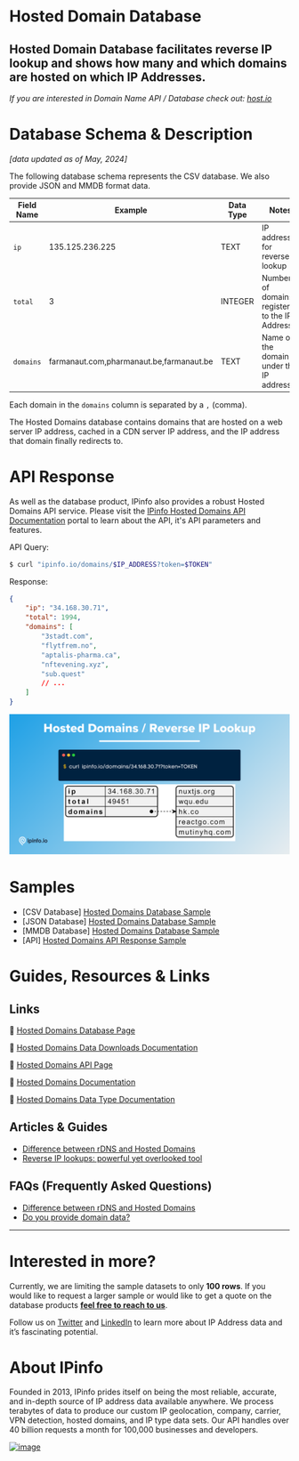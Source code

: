 # Hosted Domain Database

## Hosted Domain Database facilitates reverse IP lookup and shows how many and which domains are hosted on which IP Addresses.

*If you are interested in Domain Name API / Database check out: [host.io](https://host.io/)*

# Database Schema & Description

*[data updated as of May, 2024]*

The following database schema represents the CSV database. We also provide JSON and MMDB format data.

| Field Name | Example                                  | Data Type | Notes                                          |
|------------|------------------------------------------|-----------|------------------------------------------------|
| `ip`       | 135.125.236.225                          | TEXT      | IP address for reverse IP lookup               |
| `total`    | 3                                        | INTEGER   | Number of domains registered to the IP Address |
| `domains`  | farmanaut.com,pharmanaut.be,farmanaut.be | TEXT      | Name of the domain(s) under the IP address     |

Each domain in the `domains` column is separated by a `,` (comma).

The Hosted Domains database contains domains that are hosted on a web server IP address, cached in a CDN server IP address, and the IP address that domain finally redirects to.

# API Response

As well as the database product, IPinfo also provides a robust Hosted Domains API service. Please visit the [IPinfo Hosted Domains API Documentation](https://ipinfo.io/developers/hosted-domains) portal to learn about the API, it's API parameters and features.

API Query:

```bash
$ curl "ipinfo.io/domains/$IP_ADDRESS?token=$TOKEN"
```

Response:

```json
{
    "ip": "34.168.30.71",
    "total": 1994,
    "domains": [
        "3stadt.com",
        "flytfrem.no",
        "aptalis-pharma.ca",
        "nftevening.xyz",
        "sub.quest"
        // ...
    ]
}
```

![Hosted Domains Reverse IP Lookup.png](../assets/Hosted_Domains__Reverse_IP_Lookup.png)

# Samples

- [CSV Database] [Hosted Domains Database Sample](/Hosted%20Domains/hosted_domains_sample.csv)
- [JSON Database] [Hosted Domains Database Sample](/Hosted%20Domains/hosted_domains_sample.json)
- [MMDB Database] [Hosted Domains Database Sample](/Hosted%20Domains/hosted_domains_sample.mmdb)
- [API] [Hosted Domains API Response Sample](/Hosted%20Domains/hosted_domains_api_sample.json)

# Guides, Resources & Links

## Links

🔗 [Hosted Domains Database Page](https://ipinfo.io/products/hosted-domains-database)

🔗 [Hosted Domains Data Downloads Documentation](https://ipinfo.io/developers/hosted-domains-database)

🔗 [Hosted Domains API Page](https://ipinfo.io/products/reverse-ip-api)

🔗 [Hosted Domains Documentation](https://ipinfo.io/developers/hosted-domains)

🔗 [Hosted Domains Data Type Documentation](https://ipinfo.io/developers/data-types#hosted-domains-data)

## Articles & Guides

- [Difference between rDNS and Hosted Domains](https://community.ipinfo.io/t/difference-between-rdns-and-hosted-domains/5601)
- [Reverse IP lookups: powerful yet overlooked tool](https://ipinfo.io/blog/reverse-ip-lookup-what-is-it-how-it-works)

## FAQs (Frequently Asked Questions)

- [Difference between rDNS and Hosted Domains](https://community.ipinfo.io/t/difference-between-rdns-and-hosted-domains/5601)
- [Do you provide domain data?](https://ipinfo.io/faq/article/51-domain-data)

---

# Interested in more?

Currently, we are limiting the sample datasets to only **100 rows**. If you would like to request a larger sample or would like to get a quote on the database products **[feel free to reach to us](https://ipinfo.io/products/ip-database-download#request_form)**.

Follow us on [Twitter](https://twitter.com/ipinfo) and [LinkedIn](https://www.linkedin.com/company/ipinfo/) to learn more about IP Address data and it’s fascinating potential.

# About IPinfo

Founded in 2013, IPinfo prides itself on being the most reliable, accurate, and in-depth source of IP address data available anywhere. We process terabytes of data to produce our custom IP geolocation, company, carrier, VPN detection, hosted domains, and IP type data sets. Our API handles over 40 billion requests a month for 100,000 businesses and developers.

[![image](https://avatars3.githubusercontent.com/u/15721521?s=128&u=7bb7dde5c4991335fb234e68a30971944abc6bf3&v=4)](https://ipinfo.io/)